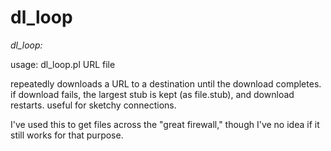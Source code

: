# dl_loop 

*dl_loop:* 

usage: dl_loop.pl URL file

repeatedly downloads a URL to a destination until the download completes.  if download fails, the largest stub is kept (as file.stub), and download restarts.  useful for sketchy connections.

I've used this to get files across the "great firewall," though I've no idea if it still works for that purpose.

